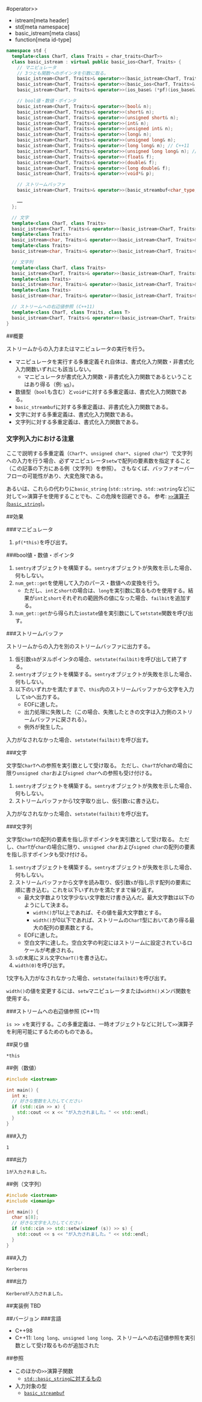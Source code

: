 #operator>>
* istream[meta header]
* std[meta namespace]
* basic_istream[meta class]
* function[meta id-type]

```cpp
namespace std {
  template<class CharT, class Traits = char_traits<CharT>>
  class basic_istream : virtual public basic_ios<CharT, Traits> {
    // マニピュレータ
    // 3つとも関数へのポインタを引数に取る。
    basic_istream<CharT, Traits>& operator>>(basic_istream<CharT, Traits>& (*pf)(basic_istream<CharT, Traits>&));
    basic_istream<CharT, Traits>& operator>>(basic_ios<CharT, Traits>& (*pf)(basic_ios<CharT, Traits>&));
    basic_istream<CharT, Traits>& operator>>(ios_base& (*pf)(ios_base&));

    // bool値・数値・ポインタ
    basic_istream<CharT, Traits>& operator>>(bool& n);
    basic_istream<CharT, Traits>& operator>>(short& n);
    basic_istream<CharT, Traits>& operator>>(unsigned short& n);
    basic_istream<CharT, Traits>& operator>>(int& n);
    basic_istream<CharT, Traits>& operator>>(unsigned int& n);
    basic_istream<CharT, Traits>& operator>>(long& n);
    basic_istream<CharT, Traits>& operator>>(unsigned long& n);
    basic_istream<CharT, Traits>& operator>>(long long& n); // C++11
    basic_istream<CharT, Traits>& operator>>(unsigned long long& n); // C++11
    basic_istream<CharT, Traits>& operator>>(float& f);
    basic_istream<CharT, Traits>& operator>>(double& f);
    basic_istream<CharT, Traits>& operator>>(long double& f);
    basic_istream<CharT, Traits>& operator>>(void*& p);

    // ストリームバッファ
    basic_istream<CharT, Traits>& operator>>(basic_streambuf<char_type, Traits>* sb);

    ……
  };

  // 文字
  template<class CharT, class Traits>
  basic_istream<CharT, Traits>& operator>>(basic_istream<CharT, Traits>& is, CharT& c);
  template<class Traits>
  basic_istream<char, Traits>& operator>>(basic_istream<CharT, Traits>& is, unsigned char& c);
  template<class Traits>
  basic_istream<char, Traits>& operator>>(basic_istream<CharT, Traits>& is, signed char& c);

  // 文字列
  template<class CharT, class Traits>
  basic_istream<CharT, Traits>& operator>>(basic_istream<CharT, Traits>& is, CharT* c);
  template<class Traits>
  basic_istream<char, Traits>& operator>>(basic_istream<CharT, Traits>& is, unsigned char* c);
  template<class Traits>
  basic_istream<char, Traits>& operator>>(basic_istream<CharT, Traits>& is, signed char* c);

  // ストリームへの右辺値参照 (C++11)
  template<class CharT, class Traits, class T>
  basic_istream<CharT, Traits>& operator>>(basic_istream<CharT, Traits>&& is, T& x);
}
```

##概要

ストリームからの入力またはマニピュレータの実行を行う。

- マニピュレータを実行する多重定義それ自体は、書式化入力関数・非書式化入力関数いずれにも該当しない。
    - マニピュレータが書式化入力関数・非書式化入力関数であるということはあり得る（例: [`ws`](../ws.md)）。
- 数値型（`bool`も含む）と`void*`に対する多重定義は、書式化入力関数である。
- `basic_streambuf`に対する多重定義は、非書式化入力関数である。
- 文字に対する多重定義は、書式化入力関数である。
- 文字列に対する多重定義は、書式化入力関数である。

### 文字列入力における注意

ここで説明する多重定義（`CharT*`、`unsigned char*`、`signed char*`）で文字列への入力を行う場合、必ずマニピュレータ`setw`で配列の要素数を指定すること（この記事の下方にある例（文字列）を参照）。
さもなくば、バッファオーバーフローの可能性があり、大変危険である。

あるいは、これらの代わりに`basic_string` (`std::string`、`std::wstring`など)に対して`>>`演算子を使用することでも、この危険を回避できる。
参考: [`>>`演算子 (`basic_string`)](../../string/basic_string/op_istream.md)。

##効果

###マニピュレータ

1. `pf(*this)`を呼び出す。

###bool値・数値・ポインタ

1. `sentry`オブジェクトを構築する。`sentry`オブジェクトが失敗を示した場合、何もしない。
1. `num_get::get`を使用して入力のパース・数値への変換を行う。
    - ただし、`int`と`short`の場合は、`long`を実引数に取るものを使用する。結果が`int`と`short`それぞれの範囲外の値になった場合、`failbit`を追加する。
1. `num_get::get`から得られた`iostate`値を実引数にして`setstate`関数を呼び出す。

###ストリームバッファ

ストリームからの入力を別のストリームバッファに出力する。

1. 仮引数`sb`がヌルポインタの場合、`setstate(failbit)`を呼び出して終了する。
1. `sentry`オブジェクトを構築する。`sentry`オブジェクトが失敗を示した場合、何もしない。
1. 以下のいずれかを満たすまで、`this`内のストリームバッファから文字を入力して`sb`へ出力する。
    - EOFに達した。
    - 出力処理に失敗した（この場合、失敗したときの文字は入力側のストリームバッファに戻される）。
    - 例外が発生した。

入力がなされなかった場合、`setstate(failbit)`を呼び出す。

###文字

文字型`CharT`への参照を実引数として受け取る。
ただし、`CharT`がcharの場合に限り`unsigned char`および`signed char`への参照も受け付ける。

1. `sentry`オブジェクトを構築する。`sentry`オブジェクトが失敗を示した場合、何もしない。
1. ストリームバッファから1文字取り出し、仮引数`c`に書き込む。

入力がなされなかった場合、`setstate(failbit)`を呼び出す。

###文字列

文字型`CharT`の配列の要素を指し示すポインタを実引数として受け取る。
ただし、`CharT`が`char`の場合に限り、`unsigned char`および`signed char`の配列の要素を指し示すポインタも受け付ける。

1. `sentry`オブジェクトを構築する。`sentry`オブジェクトが失敗を示した場合、何もしない。
1. ストリームバッファから文字を読み取り、仮引数`s`が指し示す配列の要素に順に書き込む。これを以下いずれかを満たすまで繰り返す。
    - 最大文字数より1文字少ない文字数だけ書き込んだ。最大文字数は以下のようにして決まる。
        - `width()`が1以上であれば、その値を最大文字数とする。
        - `width()`が0以下であれば、ストリームの`CharT`型においてあり得る最大の配列の要素数とする。
    - EOFに達した。
    - 空白文字に達した。空白文字の判定にはストリームに設定されているロケールが考慮される。
1. `s`の末尾にヌル文字`CharT()`を書き込む。
1. `width(0)`を呼び出す。

1文字も入力がなされなかった場合、`setstate(failbit)`を呼び出す。

`width()`の値を変更するには、`setw`マニピュレータまたは`width()`メンバ関数を使用する。

###ストリームへの右辺値参照 (C++11)

`is >> x`を実行する。この多重定義は、一時オブジェクトなどに対して`>>`演算子を利用可能にするためのものである。


##戻り値

`*this`

##例（数値）
```cpp
#include <iostream>

int main() {
  int x;
  // 好きな整数を入力してください
  if (std::cin >> x) {
    std::cout << x << "が入力されました。" << std::endl;
  }
}
```

###入力
```
1
```

###出力
```
1が入力されました。
```

##例（文字列）
```cpp
#include <iostream>
#include <iomanip>

int main() {
  char s[8];
  // 好きな文字を入力してください
  if (std::cin >> std::setw(sizeof (s)) >> s) {
    std::cout << s << "が入力されました。" << std::endl;
  }
}
```

###入力
```
Kerberos
```

###出力
```
Kerberoが入力されました。
```

##実装例
TBD

##バージョン
###言語
- C++98
- C++11: `long long`、`unsigned long long`、ストリームへの右辺値参照を実引数として受け取るものが追加された

##参照

- このほかの`>>`演算子関数
    - [`std::basic_string`に対するもの](../../string/basic_string/op_istream.md)
- 入力対象の型
    - [`basic_streambuf`](../../streambuf/basic_streambuf.md)

